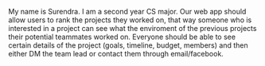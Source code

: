 My name is Surendra. I am a second year CS major. Our web app should allow users to rank the projects they worked on, that way someone who is interested in a project can see what the enviroment of the previous projects their potential teammates worked on. Everyone should be able to see certain details of the project (goals, timeline, budget, members) and then either DM the team lead or contact them through email/facebook.
